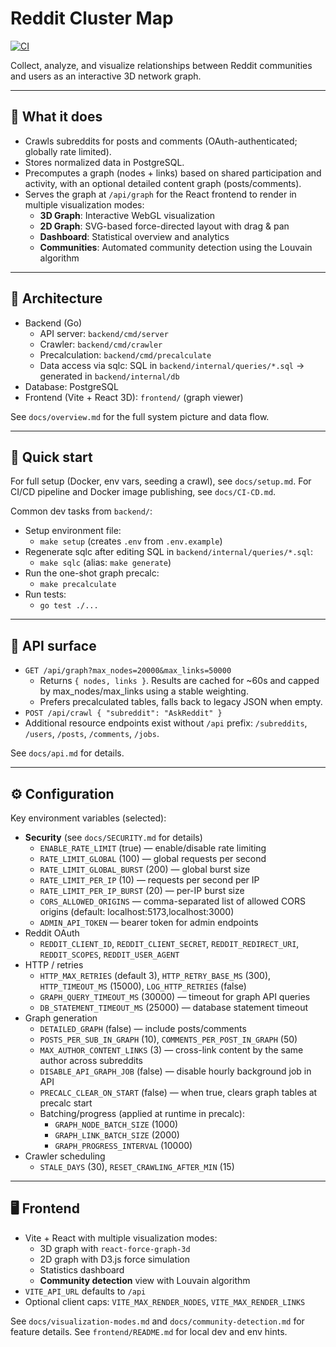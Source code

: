 # Reddit Cluster Map

[![CI](https://github.com/onnwee/reddit-cluster-map/actions/workflows/ci.yml/badge.svg)](https://github.com/onnwee/reddit-cluster-map/actions/workflows/ci.yml)

Collect, analyze, and visualize relationships between Reddit communities and users as an interactive 3D network graph.

---

## 🧠 What it does

- Crawls subreddits for posts and comments (OAuth-authenticated; globally rate limited).
- Stores normalized data in PostgreSQL.
- Precomputes a graph (nodes + links) based on shared participation and activity, with an optional detailed content graph (posts/comments).
- Serves the graph at `/api/graph` for the React frontend to render in multiple visualization modes:
  - **3D Graph**: Interactive WebGL visualization
  - **2D Graph**: SVG-based force-directed layout with drag & pan
  - **Dashboard**: Statistical overview and analytics
  - **Communities**: Automated community detection using the Louvain algorithm

---

## 🧱 Architecture

- Backend (Go)
  - API server: `backend/cmd/server`
  - Crawler: `backend/cmd/crawler`
  - Precalculation: `backend/cmd/precalculate`
  - Data access via sqlc: SQL in `backend/internal/queries/*.sql` → generated in `backend/internal/db`
- Database: PostgreSQL
- Frontend (Vite + React 3D): `frontend/` (graph viewer)

See `docs/overview.md` for the full system picture and data flow.

---

## 🚀 Quick start

For full setup (Docker, env vars, seeding a crawl), see `docs/setup.md`.
For CI/CD pipeline and Docker image publishing, see `docs/CI-CD.md`.

Common dev tasks from `backend/`:

- Setup environment file:
  - `make setup` (creates `.env` from `.env.example`)
- Regenerate sqlc after editing SQL in `backend/internal/queries/*.sql`:
  - `make sqlc` (alias: `make generate`)
- Run the one-shot graph precalc:
  - `make precalculate`
- Run tests:
  - `go test ./...`

---

## 🔌 API surface

- `GET /api/graph?max_nodes=20000&max_links=50000`
  - Returns `{ nodes, links }`. Results are cached for ~60s and capped by max_nodes/max_links using a stable weighting.
  - Prefers precalculated tables, falls back to legacy JSON when empty.
- `POST /api/crawl { "subreddit": "AskReddit" }`
- Additional resource endpoints exist without `/api` prefix: `/subreddits`, `/users`, `/posts`, `/comments`, `/jobs`.

See `docs/api.md` for details.

---

## ⚙️ Configuration

Key environment variables (selected):

- **Security** (see `docs/SECURITY.md` for details)
  - `ENABLE_RATE_LIMIT` (true) — enable/disable rate limiting
  - `RATE_LIMIT_GLOBAL` (100) — global requests per second
  - `RATE_LIMIT_GLOBAL_BURST` (200) — global burst size
  - `RATE_LIMIT_PER_IP` (10) — requests per second per IP
  - `RATE_LIMIT_PER_IP_BURST` (20) — per-IP burst size
  - `CORS_ALLOWED_ORIGINS` — comma-separated list of allowed CORS origins (default: localhost:5173,localhost:3000)
  - `ADMIN_API_TOKEN` — bearer token for admin endpoints
- Reddit OAuth
  - `REDDIT_CLIENT_ID`, `REDDIT_CLIENT_SECRET`, `REDDIT_REDIRECT_URI`, `REDDIT_SCOPES`, `REDDIT_USER_AGENT`
- HTTP / retries
  - `HTTP_MAX_RETRIES` (default 3), `HTTP_RETRY_BASE_MS` (300), `HTTP_TIMEOUT_MS` (15000), `LOG_HTTP_RETRIES` (false)
  - `GRAPH_QUERY_TIMEOUT_MS` (30000) — timeout for graph API queries
  - `DB_STATEMENT_TIMEOUT_MS` (25000) — database statement timeout
- Graph generation
  - `DETAILED_GRAPH` (false) — include posts/comments
  - `POSTS_PER_SUB_IN_GRAPH` (10), `COMMENTS_PER_POST_IN_GRAPH` (50)
  - `MAX_AUTHOR_CONTENT_LINKS` (3) — cross-link content by the same author across subreddits
  - `DISABLE_API_GRAPH_JOB` (false) — disable hourly background job in API
  - `PRECALC_CLEAR_ON_START` (false) — when true, clears graph tables at precalc start
  - Batching/progress (applied at runtime in precalc):
    - `GRAPH_NODE_BATCH_SIZE` (1000)
    - `GRAPH_LINK_BATCH_SIZE` (2000)
    - `GRAPH_PROGRESS_INTERVAL` (10000)
- Crawler scheduling
  - `STALE_DAYS` (30), `RESET_CRAWLING_AFTER_MIN` (15)

---

## 🖥 Frontend

- Vite + React with multiple visualization modes:
  - 3D graph with `react-force-graph-3d`
  - 2D graph with D3.js force simulation
  - Statistics dashboard
  - **Community detection** view with Louvain algorithm
- `VITE_API_URL` defaults to `/api`
- Optional client caps: `VITE_MAX_RENDER_NODES`, `VITE_MAX_RENDER_LINKS`

See `docs/visualization-modes.md` and `docs/community-detection.md` for feature details.
See `frontend/README.md` for local dev and env hints.
